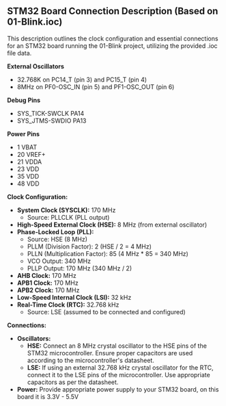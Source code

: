 ## STM32 Board Connection Description (Based on 01-Blink.ioc)

This description outlines the clock configuration and essential connections for an STM32 board running the 01-Blink project, utilizing the provided .ioc file data.

**External Oscillators**

- 32.768K on PC14_T (pin 3) and PC15_T (pin 4)
- 8MHz on PF0-OSC_IN (pin 5) and PF1-OSC_OUT (pin 6)


**Debug Pins**

- SYS_TICK-SWCLK PA14
- SYS_JTMS-SWDIO PA13


**Power Pins**

- 1 VBAT
- 20 VREF+
- 21 VDDA
- 23 VDD
- 35 VDD
- 48 VDD

**Clock Configuration:**

* **System Clock (SYSCLK):** 170 MHz
    * Source: PLLCLK (PLL output)
* **High-Speed External Clock (HSE):** 8 MHz (from external oscillator)
* **Phase-Locked Loop (PLL):**
    * Source: HSE (8 MHz)
    * PLLM (Division Factor): 2 (HSE / 2 = 4 MHz)
    * PLLN (Multiplication Factor): 85 (4 MHz * 85 = 340 MHz)
    * VCO Output: 340 MHz
    * PLLP Output: 170 MHz (340 MHz / 2)
* **AHB Clock:** 170 MHz
* **APB1 Clock:** 170 MHz
* **APB2 Clock:** 170 MHz
* **Low-Speed Internal Clock (LSI):** 32 kHz
* **Real-Time Clock (RTC):** 32.768 kHz
    * Source: LSE (assumed to be connected and configured)

**Connections:**

* **Oscillators:**
    * **HSE:** Connect an 8 MHz crystal oscillator to the HSE pins of the STM32 microcontroller. Ensure proper capacitors are used according to the microcontroller's datasheet.
    * **LSE:** If using an external 32.768 kHz crystal oscillator for the RTC, connect it to the LSE pins of the microcontroller. Use appropriate capacitors as per the datasheet.
* **Power:**  Provide appropriate power supply to your STM32 board, on this board it is 3.3V - 5.5V
